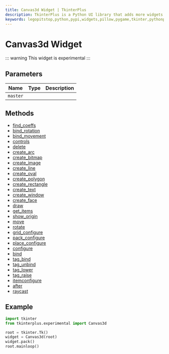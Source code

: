 ```yaml
---
title: Canvas3d Widget | TkinterPlus
description: TkinterPlus is a Python UI library that adds more widgets to Tkinter
keywords: legopitstop,python,pypi,widgets,pillow,pygame,tkinter,pythonpackage
---
```


# Canvas3d Widget <Badge type="warning" text="Experimental" />

::: warning
This widget is experimental
:::

## Parameters

| Name     | Type | Description |
| -------- | ---- | ----------- |
| `master` |      |             |

## Methods

- [find_coeffs](#find_coeffs)
- [bind_rotation](#bind_rotation)
- [bind_movement](#bind_movement)
- [controls](#controls)
- [delete](#delete)
- [create_arc](#create_arc)
- [create_bitmap](#create_bitmap)
- [create_image](#create_image)
- [create_line](#create_line)
- [create_oval](#create_oval)
- [create_polygon](#create_polygon)
- [create_rectangle](#create_rectangle)
- [create_text](#create_text)
- [create_window](#create_window)
- [create_face](#create_face)
- [draw](#draw)
- [get_items](#get_items)
- [show_origin](#show_origin)
- [move](#move)
- [rotate](#rotate)
- [grid_configure](#grid_configure)
- [pack_configure](#pack_configure)
- [place_configure](#place_configure)
- [configure](#configure)
- [bind](#bind)
- [tag_bind](#tag_bind)
- [tag_unbind](#tag_unbind)
- [tag_lower](#tag_lower)
- [tag_raise](#tag_raise)
- [itemconfigure](#itemconfigure)
- [after](#after)
- [raycast](#raycast)

## Example

```py
import tkinter
from tkinterplus.experimental import Canvas3d

root = tkinter.Tk()
widget = Canvas3d(root)
widget.pack()
root.mainloop()
```
